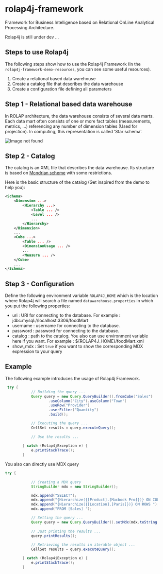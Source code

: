 # rolap4j-framework

Framework for Business Intelligence based on Relational OnLine Analytical Processing Architecture.

Rolap4j is still under dev ...

Steps to use Rolap4j
--------------------
The following steps show how to use the Rolap4j Framework (In the `rolap4j-framework-demo-resources`, you can see some useful resources).

1. Create a relational based data warehouse
2. Create a catalog file that describes the data warehouse
3. Create a configuration file defining all parameters

Step 1 - Relational based data warehouse
----------------------------------------

In ROLAP architecture, the data warehouse consists of several data marts. Each data mart often consists of one or more fact tables (measurements, metrics, ...) referencing any number of dimension tables (Used for projection).
In computing, this representation is called 'Star schema'. 

![Image not found](https://raw.githubusercontent.com/Andriantomanga/rolap4j-framework/master/rolap4j-star-schema.png "Star schema")

Step 2 - Catalog
----------------

The catalog is an XML file that describes the data warehouse. Its structure is based on
[Mondrian scheme]( http://mondrian.pentaho.com/documentation/schema.php) with some restrictions.

Here is the basic structure of the catalog (Get inspired from the demo to help you):

```xml
<Schema>
    <Dimension ...>
        <Hierarchy ...>
            <Table ... />
            <Level ... />
            ...
        </Hierarchy>
    </Dimension>
    ...
    <Cube ...>
        <Table ... />
        <DimensionUsage ... />
        ...
        <Measure ... />
    </Cube>
    ...
</Schema>
```

Step 3 - Configuration
----------------------

Define the following environment variable ```ROLAP4J_HOME``` which is the location where Rolap4j will 
search a file named ```datawarehouse.properties``` in which you put the following properties:

- uri : URI for connecting to the database. For example : jdbc\:mysql\://localhost:3306/foodMart
- username : username for connecting to the database.
- password : password for connecting to the database.
- catalog : path to the catalog. You also can use environment variable here if you want. For example : ${ROLAP4J_HOME}/foodMart.xml
- show_mdx : Set ```true``` if you want to show the corresponding MDX expression to your query


Example
-------

The following example introduces the usage of Rolap4j Framework.
```java
 try {
            // Building the query ...
            Query query = new Query.QueryBuilder().fromCube("Sales")
                    .useColumn("City").useColumn("Town")
                    .useRow("Provider")
                    .userFilter("Quantity")
                    .build();

            // Executing the query ...
            CellSet results = query.executeQuery();
            
            // Use the results ...
            
        } catch (Rolap4jException e) {
            e.printStackTrace();
        }
```

You also can directly use MDX query 
```java
try {
            
            // Creating a MDX query
            StringBuilder mdx = new StringBuilder();

            mdx.append("SELECT");
            mdx.append("{Hierarchize({[Product].[Macbook Pro]})} ON COLUMNS, ");
            mdx.append("{Hierarchize({[Location].[Paris]})} ON ROWS ");
            mdx.append("FROM [Sales] ");

            // Setting the query ...
            Query query = new Query.QueryBuilder().setMdx(mdx.toString()).build();
            
            // Just printing the results ...
            query.printResults();
            
            // Retrieving the results in iterable object ...
            CellSet results = query.executeQuery();

        } catch (Rolap4jException e) {
            e.printStackTrace();
        }
```








